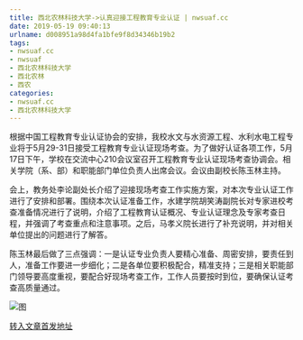 ```yaml
---
title: 西北农林科技大学->认真迎接工程教育专业认证 | nwsuaf.cc
date: 2019-05-19 09:40:13
urlname: d008951a98d4fa1bfe9f8d34346b19b2
tags: 
- nwsuaf.cc
- nwsuaf
- 西北农林科技大学
- 西北农林
- 西农
categories:
- nwsuaf.cc
- 西北农林科技大学
---
```



根据中国工程教育专业认证协会的安排，我校水文与水资源工程、水利水电工程专业将于5月29-31日接受工程教育专业认证现场考查。为了做好认证各项工作，5月17日下午，学校在交流中心210会议室召开工程教育专业认证现场考查协调会。相关学院（系、部）和职能部门单位负责人出席会议。会议由副校长陈玉林主持。

会上，教务处李论副处长介绍了迎接现场考查工作实施方案，对本次专业认证工作进行了安排和部署。围绕本次认证准备工作，水建学院胡笑涛副院长对专家进校考查准备情况进行了说明，介绍了工程教育认证概况、专业认证理念及专家考查日程，并强调了考查重点和注意事项。之后，马孝义院长进行了补充说明，并对相关单位提出的问题进行了解答。

陈玉林最后做了三点强调：一是认证专业负责人要精心准备、周密安排，要责任到人，准备工作要进一步细化；二是各单位要积极配合，精准支持；三是相关职能部门领导要高度重视，要配合好现场考查工作，工作人员要按时到位，要确保认证考查高质量通过。



![图](https://news.nwsuaf.edu.cn/images/content/2019-05/20190518102048591507.jpg)

[转入文章首发地址](https://news.nwsuaf.edu.cn/xnxw/89646.htm)